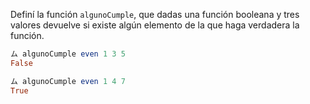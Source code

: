 Definí la función `algunoCumple`,  que dadas una función booleana y tres valores devuelve si existe algún elemento de la  que haga verdadera la función.

```haskell
ム algunoCumple even 1 3 5
False
```

```haskell
ム algunoCumple even 1 4 7
True
```